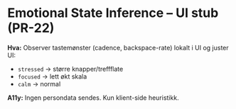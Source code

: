 # Emotional State Inference – UI stub (PR-22)

**Hva:** Observer tastemønster (cadence, backspace-rate) lokalt i UI og juster UI:
- `stressed` → større knapper/treffflate
- `focused` → lett økt skala
- `calm` → normal

**A11y:** Ingen persondata sendes. Kun klient-side heuristikk.